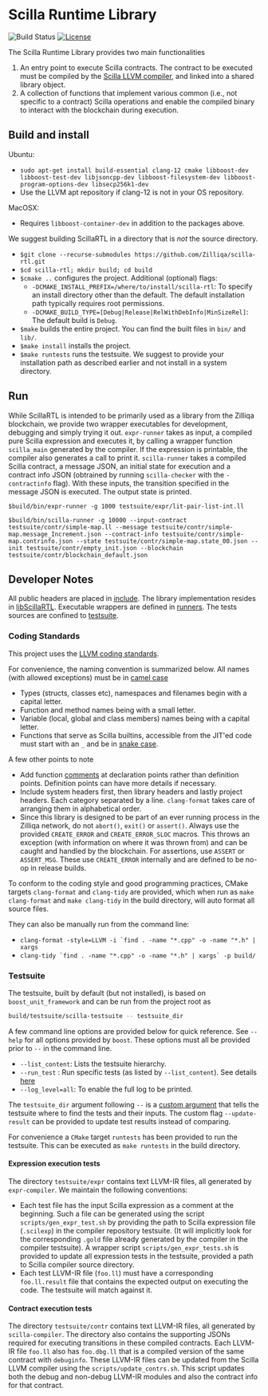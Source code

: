 # Scilla Runtime Library

![Build Status](https://github.com/Zilliqa/scilla-rtl/workflows/CI/badge.svg)
[![License](https://img.shields.io/badge/License-GPLv3-blue.svg)](https://github.com/Zilliqa/scilla/blob/master/LICENSE)

The Scilla Runtime Library provides two main functionalities

  1. An entry point to execute Scilla contracts. The contract to be executed
    must be compiled by the [Scilla LLVM compiler](https://github.com/Zilliqa/scilla-compiler),
    and linked into a shared library object.
  2. A collection of functions that implement various common (i.e., not specific to a contract)
    Scilla operations and enable the compiled binary to interact with the blockchain during
    execution.

## Build and install

Ubuntu:
  - `sudo apt-get install build-essential clang-12 cmake libboost-dev libboost-test-dev libjsoncpp-dev libboost-filesystem-dev libboost-program-options-dev libsecp256k1-dev`
  - Use the LLVM apt repository if clang-12 is not in your OS repository.

MacOSX:
  - Requires `libboost-container-dev` in addition to the packages above.

We suggest building ScillaRTL in a directory that is *not* the source directory.
  * `$git clone --recurse-submodules https://github.com/Zilliqa/scilla-rtl.git`
  * `$cd scilla-rtl; mkdir build; cd build`
  * `$cmake ..` configures the project.
    Additional (optional) flags:
    - `-DCMAKE_INSTALL_PREFIX=/where/to/install/scilla-rtl`: To specify an install directory other
    than the default. The default installation path typically requires root permissions.
    - `-DCMAKE_BUILD_TYPE=[Debug|Release|RelWithDebInfo|MinSizeRel]`: The default build is `Debug`.
  * `$make` builds the entire project. You can find the built files in `bin/` and `lib/`.
  * `$make install` installs the project.
  * `$make runtests` runs the testsuite.
  We suggest to provide your installation path as described earlier and not install in a system
  directory.

## Run
While ScillaRTL is intended to be primarily used as a library from the Zilliqa blockchain,
we provide two wrapper executables for development, debugging and simply trying it out.
`expr-runner` takes as input, a compiled pure Scilla expression and executes it, by calling
a wrapper function `scilla_main` generated by the compiler. If the expression is printable,
the compiler also generates a call to print it.
`scilla-runner` takes a compiled Scilla contract, a message JSON, an initial state for execution
and a contract info JSON (obtrained by running `scilla-checker` with the `-contractinfo` flag).
With these inputs, the transition specified in the message JSON is executed. The output state
is printed.

```
$build/bin/expr-runner -g 1000 testsuite/expr/lit-pair-list-int.ll

$build/bin/scilla-runner -g 10000 --input-contract testsuite/contr/simple-map.ll --message testsuite/contr/simple-map.message_Increment.json --contract-info testsuite/contr/simple-map.contrinfo.json --state testsuite/contr/simple-map.state_00.json --init testsuite/contr/empty_init.json --blockchain testsuite/contr/blockchain_default.json
```

## Developer Notes
All public headers are placed in [include](./include). The library implementation resides 
in [libScillaRTL](./libScillaRTL). Executable wrappers are defined in [runners](./runners).
The tests sources are confined to [testsuite](./testsuite).

### Coding Standards
This project uses the [LLVM coding standards](https://llvm.org/docs/CodingStandards.html).

For convenience, the naming convention is summarized below. All names (with allowed exceptions)
must be in [camel case](https://en.wikipedia.org/wiki/Camel_case)
  - Types (structs, classes etc), namespaces and filenames begin with a capital letter.
  - Function and method names being with a small letter.
  - Variable (local, global and class members) names being with a capital letter.
  - Functions that serve as Scilla builtins, accessible from the JIT'ed code
    must start with an `_` and be in [snake case](https://en.wikipedia.org/wiki/Snake_case).

A few other points to note
  - Add function [comments](https://llvm.org/docs/CodingStandards.html#doxygen-use-in-documentation-comments)
  at declaration points rather than definition points. Definition points
  can have more details if necessary.
  - Include system headers first, then library headers and lastly
  project headers. Each category separated by a line. `clang-format`
  takes care of arranging them in alphabetical order.
  - Since this library is designed to be part of an ever running process
  in the Zilliqa network, do not `abort()`, `exit()` or `assert()`.
  Always use the provided `CREATE_ERROR` and `CREATE_ERROR_SLOC` macros.
  This throws an exception (with information on where it was thrown from)
  and can be caught and handled by the blockchain. For assertions, use
  `ASSERT` or `ASSERT_MSG`. These use `CREATE_ERROR` internally and are
  defined to be no-op in release builds.

To conform to the coding style and good programming practices, CMake targets `clang-format`
and `clang-tidy` are provided, which when run as `make clang-format` and `make clang-tidy`
in the build directory, will auto format all source files.

They can also be manually run from the command line:
  - ```clang-format -style=LLVM -i `find . -name "*.cpp" -o -name "*.h" | xargs```
  - ```clang-tidy `find . -name "*.cpp" -o -name "*.h" | xargs` -p build/```

### Testsuite

The testsuite, built by default (but not installed), is based on `boost_unit_framework`
and can be run from the project root as
```bash
build/testsuite/scilla-testsuite -- testsuite_dir
```

A few command line options are provided below for quick reference.
See `--help` for all options provided by `boost`. These options must all be provided prior to `--` in the command line.

  - `--list_content`: Lists the testsuite hierarchy.
  - `--run_test` : Run specific tests (as listed by `--list_content`). See details
  [here](https://www.boost.org/doc/libs/1_72_0/libs/test/doc/html/boost_test/runtime_config/test_unit_filtering.html)
  - `--log_level=all`: To enable the full log to be printed.

The `testsuite_dir` argument following `--` is a [custom argument](https://www.boost.org/doc/libs/1_70_0/libs/test/doc/html/boost_test/runtime_config/custom_command_line_arguments.html)
that tells the testsuite where to find the tests and their inputs.
The custom flag `--update-result` can be provided to update test results instead of comparing.

For convenience a `CMake` target `runtests` has been provided to run the testsuite. This can be
executed as `make runtests` in the build directory.

#### Expression execution tests
The directory `testsuite/expr` contains text LLVM-IR files, all generated by `expr-compiler`.
We maintain the following conventions:
  - Each test file has the input Scilla expression as a comment at the beginning.
  Such a file can be generated using the script `scripts/gen_expr_test.sh`
  by providing the path to Scilla expression file (`.scilexp`) in the
  compiler repository testsuite. (It will implicitly look for the corresponding
  `.gold` file already generated by the compiler in the compiler testsuite).
  A wrapper script `scripts/gen_expr_tests.sh` is provided to update all expression
  tests in the testsuite, provided a path to Scilla compiler source directory.
  - Each test LLVM-IR file (`foo.ll`) must have a corresponding `foo.ll.result`
  file that contains the expected output on executing the code.
  The testsuite will match against it.

#### Contract execution tests
The directory `testsuite/contr` contains text LLVM-IR files, all generated by `scilla-compiler`.
The directory also contains the supporting JSONs required for executing transitions in these compiled contracts. Each LLVM-IR file `foo.ll` also has `foo.dbg.ll` that is
a compiled version of the same contract with `debuginfo`. These LLVM-IR files can be
updated from the Scilla LLVM compiler using the `scripts/update_contrs.sh`. This
script updates both the debug and non-debug LLVM-IR modules and also the contract info
for that contract.
